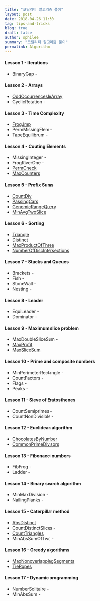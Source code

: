 ```yaml
---
title: "코딜리티 알고리즘 풀이" 
layout: post 
date: 2018-04-26 11:30 
tag: tips-and-tricks 
blog: true 
draft: false 
author: sphilee 
summary: "코딜리티 알고리즘 풀이" 
permalink: Algorithm 
---
```

#### Lesson 1 - Iterations
- BinaryGap - 

#### Lesson 2 - Arrays
- [OddOccurrencesInArray](https://gist.github.com/sphilee/37506d8b29a9a663c17038d29343b9d0)
- CyclicRotation - 

#### Lesson 3 - Time Complexity
- [FrogJmp](https://gist.github.com/sphilee/b84e8ce6651c03449e6b62d14f4a63b8) 
- PermMissingElem - 
- TapeEquilibrum - 

#### Lesson 4 - Couting Elements
- MissingInteger -
- FrogRiverOne - 
- [PermCheck](https://gist.github.com/sphilee/d2ad03dcea0c461b65d9baa88638f4b0) 
- [MaxCounters](https://gist.github.com/sphilee/ca62efed8230246edc59dc1c78b196c8) 

#### Lesson 5 - Prefix Sums
- [CountDiv](https://gist.github.com/sphilee/04dc9d071ae7f17009b696e0127337ba)
- [PassingCars](https://gist.github.com/sphilee/25cf0397f7768a1587183ee42f747e4c) 
- [GenomicRangeQuery](https://gist.github.com/sphilee/3cddb4509d3da43ed4eb72415c248a81) 
- [MinAvgTwoSlice](https://gist.github.com/sphilee/e97cca79147ef044eb6530602249c64a) 

#### Lesson 6 - Sorting
- [Triangle](https://gist.github.com/sphilee/5f96214c5b3d3da0ba596f7fdeb07ef1) 
- [Distinct](https://gist.github.com/sphilee/a444f53929edf9f8aac0e264c3f8d869) 
- [MaxProductOfThree](https://gist.github.com/sphilee/3bf24eb4bf5847aeeeda0aa5bfa35400) 
- [NumberOfDiscIntersections](https://gist.github.com/sphilee/9bcf216032af2c6e77bceb728e5cf55a) 

#### Lesson 7 - Stacks and Queues
- Brackets -
- Fish -
- StoneWall -
- Nesting - 

#### Lesson 8 - Leader
- EquiLeader - 
- Dominator -

#### Lesson 9 - Maximum slice problem
- MaxDoubleSliceSum -
- [MaxProfit](https://gist.github.com/sphilee/eb622442d647758052108751456dd722) 
- [MaxSliceSum](https://gist.github.com/sphilee/ee6f465edf5d5474b03f2929f065ff1e) 

#### Lesson 10 - Prime and composite numbers
- MinPerimeterRectangle - 
- CountFactors -
- Flags - 
- Peaks - 

#### Lesson 11 - Sieve of Eratosthenes
- CountSemiprimes -
- CountNonDivisible -

#### Lesson 12 - Euclidean algorithm
- [ChocolatesByNumber](https://gist.github.com/sphilee/552af7b395ea755cddf26df593e91c49) 
- [CommonPrimeDivisors](https://gist.github.com/sphilee/4cec791e14b70b500303c3e07113085e) 

#### Lesson 13 - Fibonacci numbers
- FibFrog -
- Ladder -

#### Lesson 14 - Binary search algorithm
- MinMaxDivision - 
- NailingPlanks - 

#### Lesson 15 - Caterpillar method
- [AbsDistinct](https://gist.github.com/sphilee/9f9b2001dad63fd2f51a7195d9cf6083) 
- CountDistinctSlices - 
- [CountTriangles](https://gist.github.com/sphilee/f2b561e51505c18c136680f848022e83) 
- MinAbsSumOfTwo -

#### Lesson 16 - Greedy algorithms
- [MaxNonoverlappingSegments](https://gist.github.com/sphilee/12ff3da8417334163523f8c1ad48d721) 
- [TieRopes](https://gist.github.com/sphilee/34cf9ce9ac8e9670103f2df5596c3488) 

#### Lesson 17 - Dynamic programming
- NumberSolitaire -
- MinAbsSum -